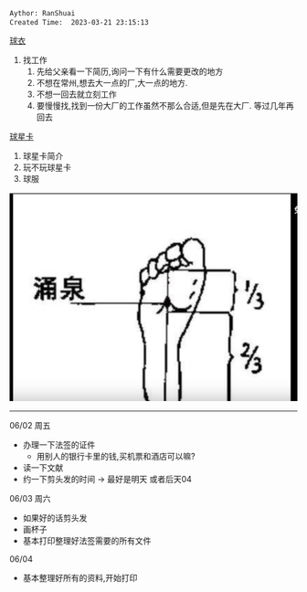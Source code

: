 ```
Aythor: RanShuai
Created Time:  2023-03-21 23:15:13
```
[球衣](https://www.icons.com/teams/premier-league/manchester-united.html?p=2)

1. 找工作
	1. 先给父亲看一下简历,询问一下有什么需要更改的地方
	2. 不想在常州,想去大一点的厂,大一点的地方.
	3. 不想一回去就立刻工作
	4. 要慢慢找,找到一份大厂的工作虽然不那么合适,但是先在大厂. 等过几年再回去


[球星卡](https://uk.topps.com/rbsalzburg2223.html)
1. 球星卡简介
2. 玩不玩球星卡
3. 球服

![](assets/截图_20230528171152.png)

---

06/02 周五
- 办理一下法签的证件
	- 用别人的银行卡里的钱,买机票和酒店可以嘛?
- 读一下文献
- 约一下剪头发的时间 -> 最好是明天 或者后天04

06/03 周六
- 如果好的话剪头发
- 画杯子
- 基本打印整理好法签需要的所有文件

06/04
- 基本整理好所有的资料,开始打印
